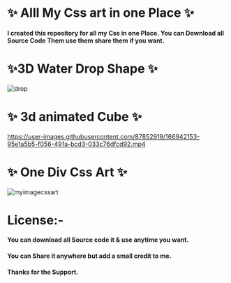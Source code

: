 # ✨ Alll My Css art in one Place ✨

#### I created this repository for all my Css in one Place. You can Download all Source Code Them use them share them if you want.

# ✨3D Water Drop Shape ✨
![drop](https://user-images.githubusercontent.com/87852919/166934258-9c1e155f-4dc2-4fb6-a9bd-4f427cf61e18.png)

#  ✨ 3d animated Cube ✨ 
https://user-images.githubusercontent.com/87852919/166942153-95e1a5b5-f056-491a-bcd3-033c76dfcd92.mp4

<!-- # ✨ Pure Css 3D Rotating image Gallery ✨ -->

# ✨ One Div Css Art ✨
![myimagecssart](https://user-images.githubusercontent.com/87852919/167277236-8a4ac52a-9c98-4316-a1af-203626b5a646.PNG)

# License:-

#### You can download all Source code it & use anytime you want.
#### You can Share it anywhere but add a small credit to me.
#### Thanks for the Support.
